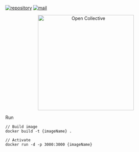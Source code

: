 [![repository](https://img.shields.io/badge/repository-gray)](https://github.com/DesktopPrivate/jetsadawijit-docker-test) [![mail](https://img.shields.io/badge/mail-blue)](mailto:desktopprivate@groups.outlook.com)
<div align="center">
  <a href="https://opencollective.com/desktopprivate" target="_blank" rel="noopener noreferrer">
    <img width="300" src="https://opencollective.com/public/images/opencollectivelogo.svg" alt="Open Collective">
  </a>
</div>

Run
```
// Build image
docker build -t {imageName} .

// Activate
docker run -d -p 3000:3000 {imageName}
```